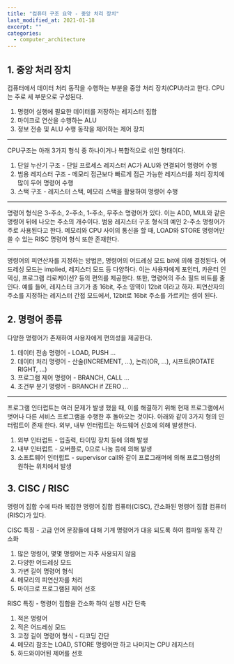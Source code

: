 ```yaml
---
title: "컴퓨터 구조 요약 - 중앙 처리 장치"
last_modified_at: 2021-01-18
excerpt: ""
categories:
  - computer_architecture
---
```


## 1. 중앙 처리 장치
컴퓨터에서 데이터 처리 동작을 수행하는 부분을 중앙 처리 장치(CPU)라고 한다. 
CPU는 주로 세 부분으로 구성된다.
1. 명령어 실행에 필요한 데이터를 저장하는 레지스터 집합
2. 마이크로 연산을 수행하는 ALU
3. 정보 전송 및 ALU 수행 동작을 제어하는 제어 장치

---

CPU구조는 아래 3가지 형식 중 하나이거나 복합적으로 섞인 형태이다.
1. 단일 누산기 구조 - 단일 프로세스 레지스터 AC가 ALU와 연결되어 명령어 수행
2. 범용 레지스터 구조 - 메모리 접근보다 빠르게 접근 가능한 레지스터를 처리 장치에 많이 두어 명령어 수행
3. 스택 구조 - 레지스터 스택, 메모리 스택을 활용하여 명령어 수행

---

명령어 형식은 3-주소, 2-주소, 1-주소, 무주소 명령어가 있다. 
이는 ADD, MUL와 같은 명령어 뒤에 나오는 주소의 개수이다. 
범용 레지스터 구조 형식의 예인 2-주소 명령어가 주로 사용된다고 한다. 
메모리와 CPU 사이의 통신을 할 때, LOAD와 STORE 명령어만 쓸 수 있는 RISC 명령어 형식 또한 존재한다.

---

명령어의 피연산자를 지정하는 방법은, 명령어의 어드레싱 모드 bit에 의해 결정된다. 
어드레싱 모드는 implied, 레지스터 모드 등 다양하다. 
이는 사용자에게 포인터, 카운터 인덱싱, 프로그램 리로케이션? 등의 편의를 제공한다. 
또한, 명령어의 주소 필드 비트를 줄인다. 예를 들어, 레지스터 크기가 총 16bit, 주소 영역이 12bit 이라고 하자. 
피연산자의 주소를 지정하는 레지스터 간접 모드에서, 12bit로 16bit 주소를 가르키는 셈이 된다.

## 2. 명령어 종류
다양한 명령어가 존재하여 사용자에게 편의성을 제공한다.
1. 데이터 전송 명령어 - LOAD, PUSH ...
2. 데이터 처리 명령어 - 산술(INCREMENT, ...), 논리(OR, ...), 시프트(ROTATE RIGHT, ...)
3. 프로그램 제어 명령어 - BRANCH, CALL ...
4. 조건부 분기 명령어 - BRANCH if ZERO ...

---

프로그램 인터럽트는 여러 문제가 발생 했을 때, 이를 해결하기 위해 현재 프로그램에서 벗어나 
다른 서비스 프로그램을 수행한 후 돌아오는 것이다. 
아래와 같이 3가지 형의 인터럽트이 존재 한다. 외부, 내부 인터럽트는 하드웨어 신호에 의해 발생한다.
1. 외부 인터럽트 - 입출력, 타이밍 장치 등에 의해 발생
2. 내부 인터럽트 - 오버플로, 0으로 나눔 등에 의해 발생
3. 소프트웨어 인터럽트 - supervisor call와 같이 프로그래머에 의해 프로그램상의 원하는 위치에서 발생

## 3. CISC / RISC
명령어 집합 수에 따라 복잡한 명령어 집합 컴퓨터(CISC), 간소화된 명령어 집합 컴퓨터(RISC)가 있다.  

CISC 특징 - 고급 언어 문장들에 대해 기계 명령어가 대응 되도록 하여 컴파일 동작 간소화
1. 많은 명령어, 몇몇 명령어는 자주 사용되지 않음
2. 다양한 어드레싱 모드
3. 가변 길이 명령어 형식
4. 메모리의 피연산자를 처리
5. 마이크로 프로그램된 제어 선호

RISC 특징 - 명령어 집합을 간소화 하여 실행 시간 단축
1. 적은 명령어
2. 적은 어드레싱 모드
3. 고정 길이 명령어 형식 - 디코딩 간단 
4. 메모리 참조는 LOAD, STORE 명령어만 하고 나머지는 CPU 레지스터
5. 하드와이어된 제어를 선호
